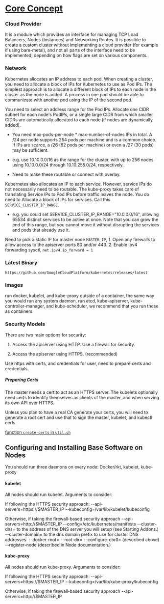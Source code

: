 # [Core Concept](https://github.com/kubernetes/kubernetes/blob/968cbbee5d4964bd916ba379904c469abb53d623/docs/getting-started-guides/scratch.md#designing-and-preparing)

### Cloud Provider

It is a module which provides an interface for managing TCP Load Balancers, Nodes (Instances) and Networking Routes. It is possible to create a custom cluster without implementing a cloud provider (for example if using bare-metal), and not all parts of the interface need to be implemented, depending on how flags are set on various components.

### Network

Kubernetes allocates an IP address to each pod. When creating a cluster, you need to allocate a block of IPs for Kubernetes to use as Pod IPs. The simplest approach is to allocate a different block of IPs to each node in the cluster as the node is added. A process in one pod should be able to communicate with another pod using the IP of the second pod.

You need to select an address range for the Pod IPs. Allocate one CIDR subnet for each node's PodIPs, or a single large CIDR from which smaller CIDRs are automatically allocated to each node (if nodes are dynamically added).

- You need max-pods-per-node * max-number-of-nodes IPs in total. A /24 per node supports 254 pods per machine and is a common choice. If IPs are scarce, a /26 (62 pods per machine) or even a /27 (30 pods) may be sufficient.

- e.g. use 10.10.0.0/16 as the range for the cluster, with up to 256 nodes using 10.10.0.0/24 through 10.10.255.0/24, respectively.

- Need to make these routable or connect with overlay.

Kubernetes also allocates an IP to each service. However, service IPs do not necessarily need to be routable. The kube-proxy takes care of translating Service IPs to Pod IPs before traffic leaves the node. You do need to Allocate a block of IPs for services. Call this `SERVICE_CLUSTER_IP_RANGE`.

- e.g. you could set SERVICE_CLUSTER_IP_RANGE="10.0.0.0/16", allowing 65534 distinct services to be active at once. Note that you can grow the end of this range, but you cannot move it without disrupting the services and pods that already use it.

Need to pick a static IP for master node `MASTER_IP`, 1. Open any firewalls to allow access to the apiserver ports 80 and/or 443.
2. Enable ipv4 forwarding sysctl, `net.ipv4.ip_forward = 1`

### Latest Binary

```
https://github.com/GoogleCloudPlatform/kubernetes/releases/latest
```

### Images

run docker, kubelet, and kube-proxy outside of a container, the same way you would run any system daemon,
run etcd, kube-apiserver, kube-controller-manager, and kube-scheduler, we recommend that you run these as containers

### Security Models

There are two main options for security:

1. Access the apiserver using HTTP. Use a firewall for security.

2. Access the apiserver using HTTPS. (recommended)

Use https with certs, and credentials for user, need to prepare certs and credentials.

##### Preparing Certs

The master needs a cert to act as an HTTPS server.
The kubelets optionally need certs to identify themselves as clients of the master, and when serving its own API over HTTPS.

Unless you plan to have a real CA generate your certs, you will need to generate a root cert and use that to sign the master, kubelet, and kubectl certs.


[function `create-certs` in `util.sh`](https://github.com/kubernetes/kubernetes/blob/master/cluster/gce/util.sh)

## Configuring and Installing Base Software on Nodes

You should run three daemons on every node: Docker/rkt, kubelet, kube-proxy

#### kubelet

All nodes should run kubelet. Arguments to consider:

If following the HTTPS security approach:
    --api-servers=https://$MASTER_IP
    --kubeconfig=/var/lib/kubelet/kubeconfig

Otherwise, if taking the firewall-based security approach
    --api-servers=http://$MASTER_IP
    --config=/etc/kubernetes/manifests
    --cluster-dns= to the address of the DNS server you will setup (see Starting Addons.)
    --cluster-domain= to the dns domain prefix to use for cluster DNS addresses.
    --docker-root=
    --root-dir=
    --configure-cbr0= (described above)
    --register-node (described in Node documentation.)

#### kube-proxy

All nodes should run kube-proxy. Arguments to consider:

If following the HTTPS security approach:
    --api-servers=https://$MASTER_IP
    --kubeconfig=/var/lib/kube-proxy/kubeconfig

Otherwise, if taking the firewall-based security approach
    --api-servers=http://$MASTER_IP
